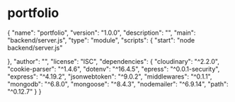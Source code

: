 # portfolio
{
  "name": "portfolio",
  "version": "1.0.0",
  "description": "",
  "main": "backend/server.js",
  "type": "module",
  "scripts": {
    "start": "node backend/server.js"
  
  },
  "author": "",
  "license": "ISC",
  "dependencies": {
    "cloudinary": "^2.2.0",
    "cookie-parser": "^1.4.6",
    "dotenv": "^16.4.5",
    "epress": "^0.0.1-security",
    "express": "^4.19.2",
    "jsonwebtoken": "^9.0.2",
    "middlewares": "^0.1.1",
    "mongodb": "^6.8.0",
    "mongoose": "^8.4.3",
    "nodemailer": "^6.9.14",
    "path": "^0.12.7"
  }
}
